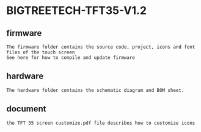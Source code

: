 # BIGTREETECH-TFT35-V1.2
## firmware
    The firmware folder contains the source code, project, icons and font files of the touch screen
    See here for how to compile and update firmware
    
## hardware
    The hardware folder contains the schematic diagram and BOM sheet.
    
## document
    the TFT 35 screen customize.pdf file describes how to customize icons
